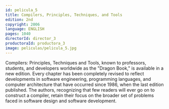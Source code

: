```yaml
---
id: pelicula_5
title: Compilers, Principles, Techniques, and Tools
edition: 2nd
copyright: 2006
language: ENGLISH
pages: 1040
directorId: director_3
productoraId: productora_3
image: peliculas/pelicula_5.jpg
---
```


Compilers: Principles, Techniques and Tools, known to professors, students, and developers worldwide as the "Dragon Book," is available in a new edition.  Every chapter has been completely revised to reflect developments in software engineering, programming languages, and computer architecture that have occurred since 1986, when the last edition published.  The authors, recognizing that few readers will ever go on to construct a compiler, retain their focus on the broader set of problems faced in software design and software development.